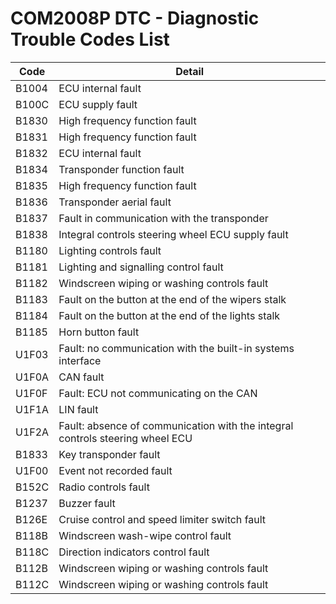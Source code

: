 # COM2008P DTC - Diagnostic Trouble Codes List

| Code | Detail |
| - | - |
| B1004 | ECU internal fault |
| B100C | ECU supply fault |
| B1830 | High frequency function fault |
| B1831 | High frequency function fault |
| B1832 | ECU internal fault |
| B1834 | Transponder function fault |
| B1835 | High frequency function fault |
| B1836 | Transponder aerial fault |
| B1837 | Fault in communication with the transponder |
| B1838 | Integral controls steering wheel ECU supply fault |
| B1180 | Lighting controls fault |
| B1181 | Lighting and signalling control fault |
| B1182 | Windscreen wiping or washing controls fault |
| B1183 | Fault on the button at the end of the wipers stalk |
| B1184 | Fault on the button at the end of the lights stalk |
| B1185 | Horn button fault |
| U1F03 | Fault: no communication with the built-in systems interface |
| U1F0A | CAN fault |
| U1F0F | Fault: ECU not communicating on the CAN |
| U1F1A | LIN fault |
| U1F2A | Fault: absence of communication with the integral controls steering wheel ECU |
| B1833 | Key transponder fault |
| U1F00 | Event not recorded fault |
| B152C | Radio controls fault |
| B1237 | Buzzer fault |
| B126E | Cruise control and speed limiter switch fault |
| B118B | Windscreen wash-wipe control fault |
| B118C | Direction indicators control fault |
| B112B | Windscreen wiping or washing controls fault |
| B112C | Windscreen wiping or washing controls fault |
